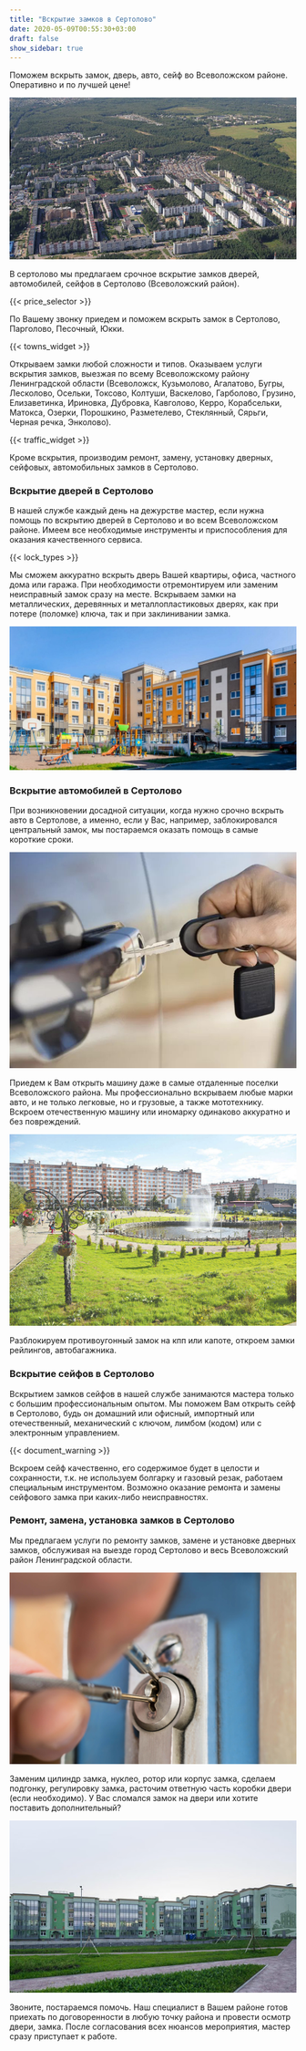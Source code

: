 ```yaml
---
title: "Вскрытие замков в Сертолово"
date: 2020-05-09T00:55:30+03:00
draft: false
show_sidebar: true
---
```


Поможем вскрыть замок, дверь, авто, сейф во Всеволожском районе. Оперативно и по лучшей цене!

![Вскрытие замков в Сертолово](Sertolovo1.jpg)

В сертолово мы предлагаем срочное вскрытие замков дверей, автомобилей, сейфов в Сертолово (Всеволожский район). 

{{< price_selector >}}

По Вашему звонку приедем и поможем вскрыть замок в Сертолово, Парголово, Песочный, Юкки. 

{{< towns_widget >}}

Открываем замки любой сложности и типов. Оказываем услуги вскрытия замков, выезжая по всему Всеволожскому району Ленинградской области (Всеволожск, Кузьмолово, Агалатово, Бугры, Лесколово, Осельки, Токсово, Колтуши, Васкелово, Гарболово, Грузино, Елизаветинка, Ириновка, Дубровка, Кавголово, Керро, Корабсельки, Матокса, Озерки, Порошкино, Разметелево, Стеклянный, Сярьги, Черная речка, Энколово). 

{{< traffic_widget >}}

Кроме вскрытия, производим ремонт, замену, установку дверных, сейфовых, автомобильных замков в Сертолово.

### Вскрытие дверей в Сертолово

В нашей службе каждый день на дежурстве мастер, если нужна помощь по вскрытию дверей в Сертолово и во всем Всеволожском районе. Имеем все необходимые инструменты и приспособления для оказания качественного сервиса. 

{{< lock_types >}}

Мы сможем аккуратно вскрыть дверь Вашей квартиры, офиса, частного дома или гаража. При необходимости отремонтируем или заменим неисправный замок сразу на месте. Вскрываем замки на металлических, деревянных и металлопластиковых дверях, как при потере (поломке) ключа, так и при заклинивании замка.

![Вскрытие замков в Сертолово](Sertolovo2.jpg)

### Вскрытие автомобилей в Сертолово

При возникновении досадной ситуации, когда нужно срочно вскрыть авто в Сертолове, а именно, если у Вас, например, заблокировался центральный замок, мы постараемся оказать помощь в самые короткие сроки. 

![Вскрытие замков в Сертолово](car_key.jpg)

Приедем к Вам открыть машину даже в самые отдаленные поселки Всеволожского района. Мы профессионально вскрываем любые марки авто, и не только легковые, но и грузовые, а также мототехнику. Вскроем отечественную машину или иномарку одинаково аккуратно и без повреждений. 

![Вскрытие замков в Сертолово](Sertolovo3.jpg)

Разблокируем противоугонный замок на кпп или капоте, откроем замки рейлингов, автобагажника.

### Вскрытие сейфов в Сертолово

Вскрытием замков сейфов в нашей службе занимаются мастера только с большим профессиональным опытом. Мы поможем Вам открыть сейф в Сертолово, будь он домашний или офисный, импортный или отечественный, механический с ключом, лимбом (кодом) или с электронным управлением. 

{{< document_warning >}}

Вскроем сейф качественно, его содержимое будет в целости и сохранности, т.к. не используем болгарку и газовый резак, работаем специальным инструментом. Возможно оказание ремонта и замены сейфового замка при каких-либо неисправностях.

### Ремонт, замена, установка замков в Сертолово

Мы предлагаем услуги по ремонту замков, замене и установке дверных замков, обслуживая на выезде город Сертолово и весь Всеволожский район Ленинградской области. 

![Вскрытие замков в Сертолово](door_mech.jpg)

Заменим цилиндр замка, нуклео, ротор или корпус замка, сделаем подгонку, регулировку замка, расточим ответную часть коробки двери (если необходимо). У Вас сломался замок на двери или хотите поставить дополнительный? 

![Вскрытие замков в Сертолово](Sertolovo4.jpg)

Звоните, постараемся помочь. Наш специалист в Вашем районе готов приехать по договоренности в любую точку района и провести осмотр двери, замка. После согласования всех нюансов мероприятия, мастер сразу приступает к работе.